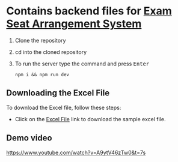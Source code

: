 # Contains backend files for [Exam Seat Arrangement System](https://github.com/Sudhi27Krishna/Exam-Seat-Arrangement-System)


1. Clone the repository
2. cd into the cloned repository
3. To run the server type the command and press <kbd>Enter</kbd>
  
    ```
    npm i && npm run dev
    ```

## Downloading the Excel File
To download the Excel file, follow these steps:

- Click on the [Excel File](https://drive.google.com/drive/folders/1YZXMzHlgYuC1sCoffLYtxnbG1CeL8Dmi?usp=sharing) link to download the sample excel file.

## Demo video

https://www.youtube.com/watch?v=A9ytV46zTw0&t=7s

